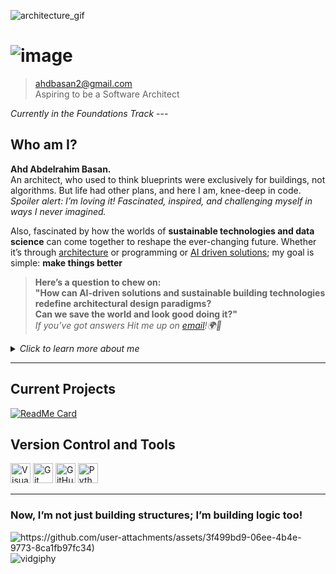 ![architecture_gif](https://bit.ly/3VPax3Y)

# ![image](https://media4.giphy.com/media/v1.Y2lkPTc5MGI3NjExNWV2OXVmaGxqdnM2YzBpYTJtZ2pvcjc2eWI4OWswYmlnZG5kMHoxdSZlcD12MV9pbnRlcm5hbF9naWZfYnlfaWQmY3Q9dHM/ulZ7gQQz9jwZzv224n/giphy.webp)

<!-- The following Image link is intentionally Inline-Html -->

> [ahdbasan2@gmail.com](mailto:ahdbasan2@gmail.com)  
> Aspiring to be a Software Architect  

_Currently in the Foundations Track_    ---

## Who am I?
**Ahd Abdelrahim Basan.**  
An architect, who used to think blueprints were exclusively for buildings, not algorithms. 
But life had other plans, and here I am, knee-deep in code. 
_Spoiler alert: I’m loving it! Fascinated, inspired, and challenging myself
in ways I never imagined._

Also, fascinated by how the worlds of **sustainable technologies and
data science** can come together to reshape the ever-changing future.
Whether it’s through [architecture][a] or programming or [AI driven solutions][a2];
 my goal is simple: **make things better**

[a]: https://tinyurl.com/369yu4y8
[a2]: https://tinyurl.com/3v5bapzc

 
> **Here’s a question to chew on:  
> "How can AI-driven solutions and sustainable building technologies redefine
> architectural design paradigms?  
>  Can we save the world and look good doing it?"**  
_If you’ve got answers Hit me up on [email](mailto:ahdbasan2@gmail.com)!🌍🔋_

<details>
<summary><em>Click to learn more about me</em></summary>
<!-- This also is intentionally inline-html for collapsible content -->    

### 🎨 Building Narratives

For me, _creativity transcends mere sketches_—it’s about the narratives we craft.
 Whether I’m designing an arcade,conceptualizing a luxurious 5-star hotel, or
 addressing the digital divide, my mantra remains consistent:  
 **People first. Process second. Pixels later.**

```text
Also, Winston Churchil once said:
    We shape our buildings; thereafter they shape us.
```

</details>

----

##  Current Projects 

[![ReadMe Card](https://github-readme-stats.vercel.app/api/pin/?username=MIT-Emerging-Talent&repo=ET6-foundations-group-28)](https://github.com/MIT-Emerging-Talent/ET6-foundations-group-28)


##  Version Control and Tools

<p align="left">
  <img src="https://upload.wikimedia.org/wikipedia/commons/9/9a/Visual_Studio_Code_1.35_icon.svg"
       alt="Visual Studio Code"
       width="32"
       height="32"/>
  <img src="https://upload.wikimedia.org/wikipedia/commons/3/3f/Git_icon.svg"
       alt="Git"
       width="32"
       height="32"/>
  <img src="https://upload.wikimedia.org/wikipedia/commons/9/91/Octicons-mark-github.svg"
       alt="GitHub"
       width="32"
       height="32"/>
  <img src="https://upload.wikimedia.org/wikipedia/commons/c/c3/Python-logo-notext.svg"
       alt="Python"
       width="32"
       height="32"/>
</p>

<!-- The following image is intentionally inline - html to align them in the center . -->


----

### Now, I’m not just building structures; I’m building logic too!

![https://github.com/user-attachments/assets/3f499bd9-06ee-4b4e-9773-8ca1fb97fc34)](https://media4.giphy.com/media/v1.Y2lkPTc5MGI3NjExMHoxcm5rMWRtdTdyN3RsbDdpbGFjYW1hYXB5MHYycDlydXk2djAxdSZlcD12MV9pbnRlcm5hbF9naWZfYnlfaWQmY3Q9Zw/LyEzc55maIvssTrfW6/giphy.webp)
![vidgiphy](https://media1.giphy.com/media/v1.Y2lkPTc5MGI3NjExaGc0dzVoOG52bzEzZXJ2bnhnOXIyZXBkNWxjZmJiMDk2bTF4NzFldiZlcD12MV9pbnRlcm5hbF9naWZfYnlfaWQmY3Q9Zw/NKA63NRZZQ52Nvjzvs/giphy.webp)







